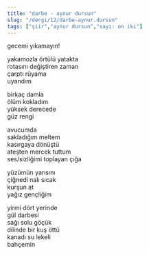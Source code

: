 ```yaml
---
title: "darbe - aynur dursun"
slug: "/dergi/12/darbe-aynur.dursun"
tags: ["şiir","aynur dursun","sayı: on iki"]
---
```

gecemi yıkamayın!

yakamozla örtülü yatakta    
rotasını değiştiren zaman  
çarptı rüyama  
uyandım

birkaç damla  
ölüm kokladım  
yüksek derecede  
güz rengi

avucumda  
sakladığım meltem  
kasırgaya dönüştü  
ateşten mercek tuttum  
ses/sizliğimi toplayan çığa

yüzümün yarısını  
çiğnedi nalı sıcak  
kurşun at  
yağız gençliğim

yirmi dört yerinde  
gül darbesi  
sağı solu göçük  
dilinde bir kuş öttü  
kanadı su lekeli  
bahçemin
